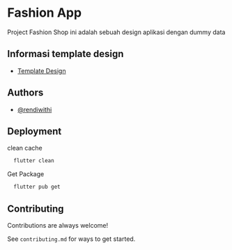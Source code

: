 # Fashion App
Project Fashion Shop ini adalah sebuah design aplikasi dengan dummy data
## Informasi template design

 - [Template Design](https://bootcamp.uxdesign.cc/case-study-ui-ux-a-l-fashion-app-82abbb142824)

## Authors

- [@rendiwithi](https://github.com/rendiwithi)


## Deployment

clean cache

```bash
  flutter clean
```
Get Package

```bash
  flutter pub get
```

## Contributing

Contributions are always welcome!

See `contributing.md` for ways to get started.
